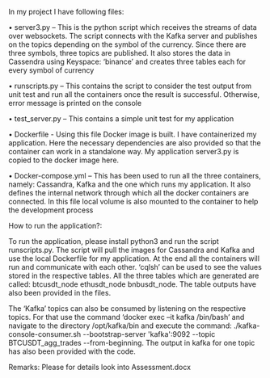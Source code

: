 In my project I have following files:

•	server3.py – This is the python script which receives the streams of data over websockets. 
	The script connects with the Kafka server and publishes on the topics depending on the symbol of the currency. Since there are three symbols, three topics are published. 
	It also stores the data in Cassendra using Keyspace: ‘binance’ and creates three tables each for every symbol of currency
	
•	runscripts.py – This contains the script to consider the test output from unit test and run all the containers once the result is successful. 
    Otherwise, error message is printed on the console
	
•	test_server.py – This contains a simple unit test for my application

•	Dockerfile  - Using this file Docker image is built. I have containerized my application. 
                Here the necessary dependencies are also provided so that the container can work in a standalone way. My application server3.py is copied to the docker image here.
				
•	Docker-compose.yml – This has been used to run all the three containers, namely: Cassandra, Kafka and the one which runs my application. 
                       It also defines the internal network through which all the docker containers are connected. 
					   In this file local volume is also mounted to the container to help the development process


How to run the application?:

To run the application, please install python3 and run the script runscripts.py. The script will pull the images for Cassandra and Kafka and use the local Dockerfile for my application. 
At the end all the containers will run and communicate with each other. ‘cqlsh’ can be used to see the values stored in the respective tables. 
All the three tables which are generated are called: btcusdt_node  ethusdt_node  bnbusdt_node. The table outputs have also been provided in the files.

The ‘Kafka’ topics can also be consumed by listening on the respective topics. 
For that use the command ‘docker exec –it kafka /bin/bash’ and  navigate to the directory /opt/kafka/bin and execute the command:
./kafka-console-consumer.sh --bootstrap-server 'kafka':9092 --topic BTCUSDT_agg_trades --from-beginning.
 The output in kafka for one topic has also been provided with the code. 
 
 Remarks: Please for details look into Assessment.docx

